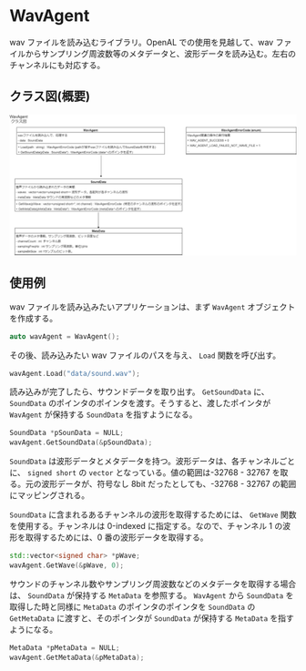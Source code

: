 ﻿# WavAgent

wav ファイルを読み込むライブラリ。OpenAL での使用を見越して、wav ファイルからサンプリング周波数等のメタデータと、波形データを読み込む。左右のチャンネルにも対応する。

## クラス図(概要)

![class diagram](design/WavAgentClassDiagram.png)

## 使用例

wav ファイルを読み込みたいアプリケーションは、まず `WavAgent` オブジェクトを作成する。

```C++
auto wavAgent = WavAgent();
```

その後、読み込みたい wav ファイルのパスを与え、 `Load` 関数を呼び出す。

```C++
wavAgent.Load("data/sound.wav");
```

読み込みが完了したら、サウンドデータを取り出す。 `GetSoundData` に、 `SoundData` のポインタのポインタを渡す。そうすると、渡したポインタが `WavAgent` が保持する `SoundData` を指すようになる。

```C++
SoundData *pSounData = NULL;
wavAgent.GetSoundData(&pSoundData);
```

`SoundData` は波形データとメタデータを持つ。波形データは、各チャンネルごとに、 `signed short` の `vector` となっている。値の範囲は-32768 - 32767 を取る。元の波形データが、符号なし 8bit だったとしても、-32768 - 32767 の範囲にマッピングされる。

`SoundData` に含まれるあるチャンネルの波形を取得するためには、 `GetWave` 関数を使用する。チャンネルは 0-indexed に指定する。なので、チャンネル 1 の波形を取得するためには、0 番の波形データを取得する。

```C++
std::vector<signed char> *pWave;
wavAgent.GetWave(&pWave, 0);
```

サウンドのチャンネル数やサンプリング周波数などのメタデータを取得する場合は、 `SoundData` が保持する `MetaData` を参照する。 `WavAgent` から `SoundData` を取得した時と同様に `MetaData` のポインタのポインタを `SoundData` の `GetMetaData` に渡すと、そのポインタが `SoundData` が保持する `MetaData` を指すようになる。

```C++
MetaData *pMetaData = NULL;
wavAgent.GetMetaData(&pMetaData);
```
